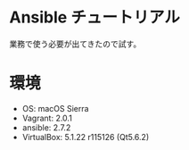 # Ansible チュートリアル  
業務で使う必要が出てきたので試す。  

# 環境  
- OS: macOS Sierra  
- Vagrant: 2.0.1  
- ansible: 2.7.2  
- VirtualBox: 5.1.22 r115126 (Qt5.6.2)  

